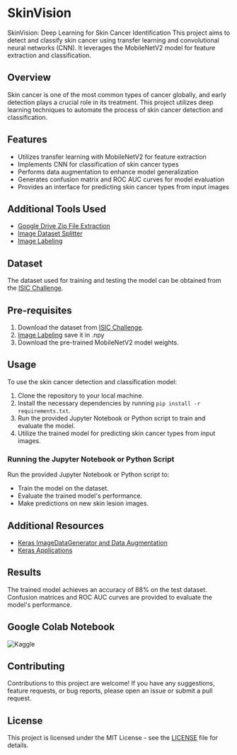 # SkinVision
SkinVision: Deep Learning for Skin Cancer Identification
This project aims to detect and classify skin cancer using transfer learning and convolutional neural networks (CNN). It leverages the MobileNetV2 model for feature extraction and classification.

## Overview

Skin cancer is one of the most common types of cancer globally, and early detection plays a crucial role in its treatment. This project utilizes deep learning techniques to automate the process of skin cancer detection and classification.

## Features

- Utilizes transfer learning with MobileNetV2 for feature extraction
- Implements CNN for classification of skin cancer types
- Performs data augmentation to enhance model generalization
- Generates confusion matrix and ROC AUC curves for model evaluation
- Provides an interface for predicting skin cancer types from input images

## Additional Tools Used

- [Google Drive Zip File Extraction](https://github.com/Student408/Google-Drive-Zip-File-Extraction)
- [Image Dataset Splitter](https://github.com/Student408/Image-Dataset-Splitter)
- [Image Labeling](https://github.com/Student408/Image-labeling)

## Dataset

The dataset used for training and testing the model can be obtained from the [ISIC Challenge](https://challenge.isic-archive.com/data).

## Pre-requisites

1. Download the dataset from [ISIC Challenge](https://challenge.isic-archive.com/data).
2. [Image Labeling](https://github.com/Student408/Image-labeling) save it in .npy
3. Download the pre-trained MobileNetV2 model weights.

## Usage

To use the skin cancer detection and classification model:
1. Clone the repository to your local machine.
2. Install the necessary dependencies by running `pip install -r requirements.txt`.
3. Run the provided Jupyter Notebook or Python script to train and evaluate the model.
4. Utilize the trained model for predicting skin cancer types from input images.

### Running the Jupyter Notebook or Python Script

Run the provided Jupyter Notebook or Python script to:
- Train the model on the dataset.
- Evaluate the trained model's performance.
- Make predictions on new skin lesion images.

## Additional Resources

- [Keras ImageDataGenerator and Data Augmentation](https://pyimagesearch.com/2019/07/08/keras-imagedatagenerator-and-data-augmentation/)
- [Keras Applications](https://keras.io/api/applications/)

## Results

The trained model achieves an accuracy of 88% on the test dataset. Confusion matrices and ROC AUC curves are provided to evaluate the model's performance.

## Google Colab Notebook

<a href="https://colab.research.google.com/github/Student408/SkinVision/blob/main/SkinVision%20Deep%20Learning%20for%20Skin%20Cancer%20Identification.ipynb" target="_blank" rel="noopener noreferrer"><img align="left" alt="Kaggle" title="Open in Colab" src="https://colab.research.google.com/assets/colab-badge.svg" /></a><br/>
## Contributing

Contributions to this project are welcome! If you have any suggestions, feature requests, or bug reports, please open an issue or submit a pull request.

## License

This project is licensed under the MIT License - see the [LICENSE](LICENSE) file for details.

